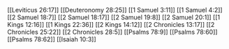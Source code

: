 [[Leviticus 26:17]]
[[Deuteronomy 28:25]]
[[1 Samuel 3:11]]
[[1 Samuel 4:2]]
[[2 Samuel 18:7]]
[[2 Samuel 18:17]]
[[2 Samuel 19:8]]
[[2 Samuel 20:1]]
[[1 Kings 12:16]]
[[1 Kings 22:36]]
[[2 Kings 14:12]]
[[2 Chronicles 13:17]]
[[2 Chronicles 25:22]]
[[2 Chronicles 28:5]]
[[Psalms 78:9]]
[[Psalms 78:60]]
[[Psalms 78:62]]
[[Isaiah 10:3]]
